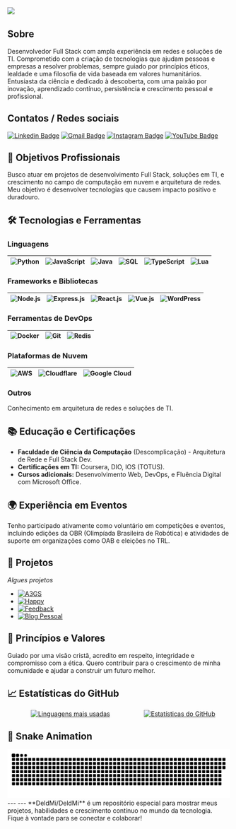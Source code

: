 <div>
	<img src="https://readme-typing-svg.demolab.com?font=Fira+Code&weight=600&size=35&pause=1000&center=true&vCenter=true&width=435&lines=Hello+Word!;Hi%2C+how+are+you%3F;Welcome+here!;I'm+Andr%C3%A9+Felipe;Or+also+DelldMi"/>
</div>

## Sobre
Desenvolvedor Full Stack com ampla experiência em redes e soluções de TI. Comprometido com a criação de tecnologias que ajudam pessoas e empresas a resolver problemas, sempre guiado por princípios éticos, lealdade e uma filosofia de vida baseada em valores humanitários. Entusiasta da ciência e dedicado à descoberta, com uma paixão por inovação, aprendizado contínuo, persistência e crescimento pessoal e profissional.

## Contatos / Redes sociais
[![Linkedin Badge](https://img.shields.io/badge/-André_Felipe-007FFF?style=flat-square&logo=Linkedin&logoColor=white&link=https://www.linkedin.com/in/andre-felipe-ti-dev/)](https://www.linkedin.com/in/andre-felipe-ti-dev/)
[![Gmail Badge](https://img.shields.io/badge/-dev.andre.ti@gmail.com-007FFF?style=flat-square&logo=Gmail&logoColor=white&link=mailto:dev.andre.ti@gmail.com)](mailto:dev.andre.ti@gmail.com)
[![Instagram Badge](https://img.shields.io/badge/-DelldMi-007FFF?style=flat-square&logo=instagram&logoColor=white&link=https://www.instagram.com/delldmi/)](https://www.instagram.com/delldmi/)
[![YouTube Badge](https://img.shields.io/badge/-Andre_Felipe-007FFF?style=flat-square&logo=youtube&logoColor=white&link=https://www.youtube.com/@andre-felipe/)](https://www.youtube.com/@andre-felipe)

## 🎯 Objetivos Profissionais
Busco atuar em projetos de desenvolvimento Full Stack, soluções em TI, e crescimento no campo de computação em nuvem e arquitetura de redes. Meu objetivo é desenvolver tecnologias que causem impacto positivo e duradouro.

## 🛠 Tecnologias e Ferramentas

### Linguagens

| ![Python](https://img.icons8.com/color/30/000000/python--v1.png) | ![JavaScript](https://img.icons8.com/color/30/000000/javascript--v1.png) | ![Java](https://img.icons8.com/color/30/000000/java-coffee-cup-logo.png) | ![SQL](https://img.icons8.com/color/30/000000/sql.png) | ![TypeScript](https://img.icons8.com/color/30/000000/typescript.png) | ![Lua](https://img.icons8.com/?size=30&id=vFFJFfHoOHvj&format=png&color=000000) |
| ---------------------------------------------------------------- | ------------------------------------------------------------------------ | ------------------------------------------------------------------------ | ------------------------------------------------------ | -------------------------------------------------------------------- | ------------------------------------------------------------------------------- |

### Frameworks e Bibliotecas

| ![Node.js](https://img.icons8.com/color/30/000000/nodejs.png) | ![Express.js](https://img.icons8.com/?size=30&id=kg46nzoJrmTR&format=png&color=000000) | ![React.js](https://img.icons8.com/color/30/000000/react-native.png) | ![Vue.js](https://img.icons8.com/color/30/000000/vue-js.png) | ![WordPress](https://img.icons8.com/color/30/000000/wordpress.png) |
| ------------------------------------------------------------- | -------------------------------------------------------------------------------------- | -------------------------------------------------------------------- | ------------------------------------------------------------ | ------------------------------------------------------------------ |

### Ferramentas de DevOps

| ![Docker](https://img.icons8.com/color/30/000000/docker.png) | ![Git](https://img.icons8.com/color/30/000000/git.png) | ![Redis](https://img.icons8.com/color/30/000000/redis.png) |
|---|---|---|

### Plataformas de Nuvem

| ![AWS](https://img.icons8.com/color/30/000000/amazon-web-services.png) | ![Cloudflare](https://img.icons8.com/color/30/000000/cloudflare.png) | ![Google Cloud](https://img.icons8.com/?size=30&id=WHRLQdbEXQ16&format=png&color=000000) |
| ---------------------------------------------------------------------- | -------------------------------------------------------------------- | ---------------------------------------------------------------------------------------- |

### Outros 
Conhecimento em arquitetura de redes e soluções de TI.

## 📚 Educação e Certificações
- **Faculdade de Ciência da Computação** (Descomplicação) - Arquitetura de Rede e Full Stack Dev.
- **Certificações em TI:** Coursera, DIO, IOS (TOTUS).
- **Cursos adicionais:** Desenvolvimento Web, DevOps, e Fluência Digital com Microsoft Office.

## 🌍 Experiência em Eventos
Tenho participado ativamente como voluntário em competições e eventos, incluindo edições da OBR (Olimpíada Brasileira de Robótica) e atividades de suporte em organizações como OAB e eleições no TRL.

## 🚀 Projetos
*Algues projetos*
- [![A3GS](https://img.shields.io/badge/-A3GS-007FFF?style=flat-square&logo=site&logoColor=white&link=https://a3gs.com.br/)](https://a3gs.com.br/)
- [![Happy](https://img.shields.io/badge/-Happy-007FFF?style=flat-square&logo=site&logoColor=white&link=https://github.com/DeldMi/Happy)](https://github.com/DeldMi/Happy)
- [![Feedback](https://img.shields.io/badge/-Feedback-007FFF?style=flat-square&logo=site&logoColor=white&link=https://github.com/DeldMi/feedback)](https://github.com/DeldMi/feedback)
- [![Blog Pessoal](https://img.shields.io/badge/-Blog_Pessoal-007FFF?style=flat-square&logo=site&logoColor=white&link=http://app.a3gs.com.br/web/cv/)](http://app.a3gs.com.br/web/cv/)

## 🌱 Princípios e Valores
Guiado por uma visão cristã, acredito em respeito, integridade e compromisso com a ética. Quero contribuir para o crescimento de minha comunidade e ajudar a construir um futuro melhor.

## 📈 Estatísticas do GitHub
<div id="startoGithub" style="display: flex; justify-content: space-around; align-items: flex-start; margin: 0 0 0 20px ">
    <a href="https://github.com/DeldMi#startoGithub" target="_blank">
        <img height="180em" src="https://github-readme-stats.vercel.app/api/top-langs/?username=DeldMi&layout=compact&langs_count=7&theme=react" alt="Linguagens mais usadas"/>
    </a>
    <a style="margin: 0 0 0 10px " href="https://github.com/DeldMi" target="_blank">
        <img height="180em" src="https://github-readme-stats.vercel.app/api?username=DeldMi&show_icons=true&theme=react&include_all_commits=true&count_private=true" alt="Estatísticas do GitHub"/>
    </a>
</div>

## 🐍 Snake Animation
 <picture>
  <source media="(prefers-color-scheme: dark)" srcset="https://raw.githubusercontent.com/DeldMI/DeldMi/output/github-contribution-grid-snake.svg">
  <source media="(prefers-color-scheme: light)" srcset="https://raw.githubusercontent.com/DeldMI/DeldMi/output/github-contribution-grid-snake.svg">
  <img alt="github contribution grid snake animation" src="https://raw.githubusercontent.com/DeldMI/DeldMi/output/github-contribution-grid-snake.svg">
</picture>  
---
---  **DeldMi/DeldMi** é um repositório especial para mostrar meus projetos, habilidades e crescimento contínuo no mundo da tecnologia. Fique à vontade para se conectar e colaborar!
